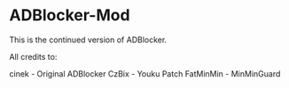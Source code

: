 # ADBlocker-Mod

This is the continued version of ADBlocker.

All credits to:

cinek - Original ADBlocker
CzBix - Youku Patch
FatMinMin - MinMinGuard